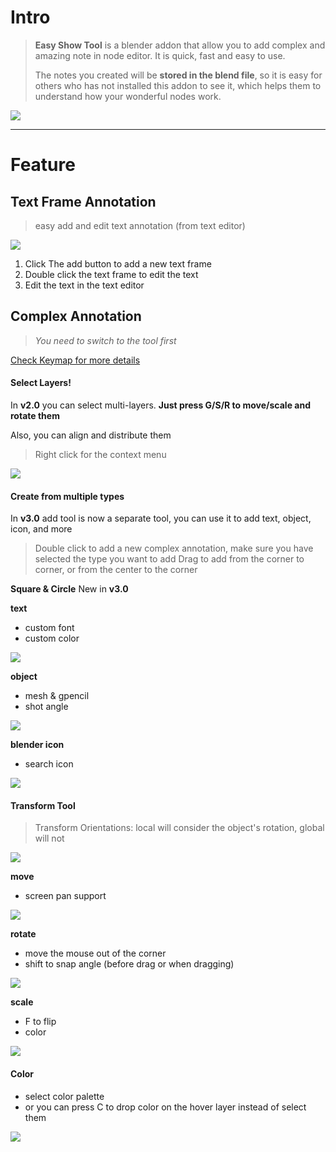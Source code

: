 # Intro

> **Easy Show Tool** is a blender addon that allow you to add complex and amazing note in node editor. It is quick, fast
> and easy to use.
>
> The notes you created will be **stored in the blend file**, so it is easy for others who has not installed
> this addon to see it, which helps them to understand how your wonderful nodes work.


![](statics/images/all.jpg)


---

# Feature

## Text Frame Annotation

> easy add and edit text annotation (from text editor)

![](statics/images/note.jpg)

1. Click The add button to add a new text frame
2. Double click the text frame to edit the text
3. Edit the text in the text editor

## Complex Annotation

> _You need to switch to the tool first_

[Check Keymap for more details](keymap.md)

#### Select Layers!

In **v2.0** you can select multi-layers. **Just press G/S/R to move/scale and rotate them**

Also, you can align and distribute them

> Right click for the context menu

![](statics/gif/align.gif)

#### Create from multiple types

In **v3.0** add tool is now a separate tool, you can use it to add text, object, icon, and more

> Double click to add a new complex annotation, make sure you have selected the type you want to add
> Drag to add from the corner to corner, or from the center to the corner

**Square & Circle**
New in **v3.0**

**text**
+ custom font
+ custom color

![](statics/gif/create_text.gif)

**object**
+ mesh & gpencil
+ shot angle

![](statics/gif/create_object.gif)

**blender icon**
+ search icon

![](statics/gif/create_icon.gif)

#### Transform Tool

> Transform Orientations: local will consider the object's rotation, global will not

![](statics/gif/local_mode.gif)

**move**
+ screen pan support

![](statics/gif/move.gif)

**rotate**
+ move the mouse out of the corner
+ shift to snap angle (before drag or when dragging)

![](statics/gif/rotate.gif)

**scale**
+ F to flip
+ color

![](statics/gif/scale.gif)

#### Color

+ select color palette
+ or you can press C to drop color on the hover layer instead of select them

![](statics/gif/color2.gif)


    
